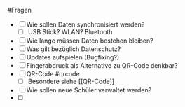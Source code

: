 #Fragen
- [ ] Wie sollen Daten synchronisiert werden?
	- [ ] USB Stick? WLAN? Bluetooth
- [ ] Wie lange müssen Daten bestehen bleiben?
- [ ] Was gilt bezüglich Datenschutz?
- [ ] Updates aufspielen (Bugfixing?)
- [ ] Fingerabdruck als Alternative zu QR-Code denkbar?
- [ ] QR-Code #qrcode
	- [ ] Besondere siehe [[QR-Code]]
- [ ] Wie sollen neue Schüler verwaltet werden?
- [ ]  

      